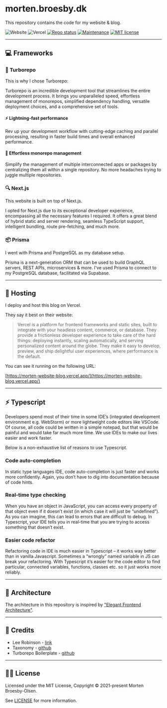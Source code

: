 # morten.broesby.dk

This repository contains the code for my website & blog.

![Website](https://img.shields.io/website?url=https%3A%2F%2Fmorten-website-blog.vercel.app)
![Vercel](https://vercelbadge.vercel.app/api/mortenbroesby/website-blog)
[![Repo status](https://www.repostatus.org/badges/latest/active.svg)](./README)
[![Maintenance](https://img.shields.io/badge/Maintained%3F-yes-green.svg)](https://github.com/mortenbroesby/website-blog/graphs/commit-activity)
[![MIT license](https://img.shields.io/badge/License-MIT-green.svg)](./LICENSE)

---

## 💻 Frameworks

### 🚀 Turborepo

This is why I chose Turborepo:

Turborepo is an incredible development tool that streamlines the entire development process.
It brings you unparalleled speed, effortless management of monorepos, simplified dependency handling, versatile deployment choices, and a comprehensive set of tools.

#### ⚡️ Lightning-fast performance

Rev up your development workflow with cutting-edge caching and parallel processing, resulting in faster build times and overall enhanced performance.

#### 💪 Effortless monorepo management

Simplify the management of multiple interconnected apps or packages by centralizing them all within a single repository. No more headaches trying to juggle multiple repositories.

### 🔍 Next.js

This website is built on top of Next.js.

I opted for Next.js due to its exceptional developer experience, encompassing all the necessary features I required.
It offers a great blend of hybrid static and server rendering, seamless TypeScript support, intelligent bundling, route pre-fetching, and much more.

### 📦 Prisma

I went with Prisma and PostgreSQL as my database setup.

Prisma is a next-generation ORM that can be used to build GraphQL servers, REST APIs, microservices & more.
I've used Prisma to connect to my PostgreSQL database, facilitated via Supabase.

---

## 📡 Hosting

I deploy and host this blog on Vercel.

They say it best on their website:

> Vercel is a platform for frontend frameworks and static sites, built to integrate with your headless content, commerce, or database.
> They provide a frictionless developer experience to take care of the hard things: deploying instantly, scaling automatically, and serving personalized content around the globe.
> They make it easy to develop, preview, and ship delightful user experiences, where performance is the default.

You can see it running on the following URL:

[https://morten-website-blog.vercel.app/](https://morten-website-blog.vercel.app/)

---

## ⚡️ Typescript

Developers spend most of their time in some IDE’s (integrated development environment e.g. WebStorm) or more lightweight code editors like VSCode. Of course, all code could be written in a simple notepad, but that would be painful and would take far much more time. We use IDEs to make our lives easier and work faster.

Below is a non-exhaustive list of reasons to use Typescript.

### Code auto-completion

In static type languages IDE, code auto-completion is just faster and works more confidently. Again, you don’t have to dig into documentation because of code hints.

### Real-time type checking

When you have an object in JavaScript, you can access every property of that object even if it doesn’t exist (in which case it will just be “undefined”). As you can imagine, this can lead to errors that are difficult to debug. In Typescript, your IDE tells you in real-time that you are trying to access something that doesn’t exist.

### Easier code refactor

Refactoring code in IDE is much easier in Typescript – it works way better than in vanilla Javascript. Sometimes a “wrongly“ named variable in JS can break your refactoring. With Typescript it’s easier for the code editor to find particular, connected variables, functions, classes etc. so it just works more reliably.

---

## 🏡 Architecture

The architecture in this repository is inspired by ["Elegant Frontend Architecture"](https://michalzalecki.com/elegant-frontend-architecture/).

---

## 👏 Credits

- Lee Robinson - [link](https://leerob.io/)
- Taxonomy - [github](https://github.com/shadcn/taxonomy)
- Turborepo Boilerplate - [github](https://github.com/mkosir/turborepo-boilerplate)

---

## 👨‍⚖️ License

Licensed under the MIT License, Copyright © 2021-present Morten Broesby-Olsen.

See [LICENSE](./LICENSE) for more information.
